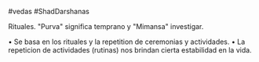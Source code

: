 #vedas #ShadDarshanas 

Rituales. "Purva" significa temprano y "Mimansa" investigar.

• Se basa en los rituales y la repetition de ceremonias y actividades.
• La repeticion de actividades (rutinas) nos brindan cierta estabilidad en la vida.